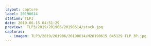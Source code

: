 ```yaml
---
layout: capture
label: 20190614
station: TLP3
date: 2019-06-15 04:51:29
preview:  TLP3/2019/201906/20190614/stack.jpg
capturas:
  - imagem: TLP3/2019/201906/20190614/M20190615_045129_TLP_3P.jpg
---
```


